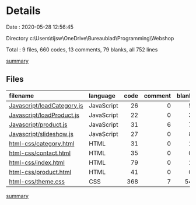 # Details

Date : 2020-05-28 12:56:45

Directory c:\Users\tijsw\OneDrive\Bureaublad\Programming\Webshop

Total : 9 files,  660 codes, 13 comments, 79 blanks, all 752 lines

[summary](results.md)

## Files
| filename | language | code | comment | blank | total |
| :--- | :--- | ---: | ---: | ---: | ---: |
| [Javascript/loadCategory.js](/Javascript/loadCategory.js) | JavaScript | 26 | 0 | 5 | 31 |
| [Javascript/loadProduct.js](/Javascript/loadProduct.js) | JavaScript | 22 | 0 | 3 | 25 |
| [Javascript/product.js](/Javascript/product.js) | JavaScript | 31 | 6 | 7 | 44 |
| [Javascript/slideshow.js](/Javascript/slideshow.js) | JavaScript | 27 | 0 | 8 | 35 |
| [html-css/category.html](/html-css/category.html) | HTML | 31 | 0 | 1 | 32 |
| [html-css/contact.html](/html-css/contact.html) | HTML | 35 | 0 | 0 | 35 |
| [html-css/index.html](/html-css/index.html) | HTML | 79 | 0 | 1 | 80 |
| [html-css/product.html](/html-css/product.html) | HTML | 41 | 0 | 0 | 41 |
| [html-css/theme.css](/html-css/theme.css) | CSS | 368 | 7 | 54 | 429 |

[summary](results.md)